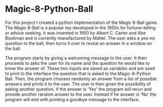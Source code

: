# Magic-8-Python-Ball

For this project I created a python implementation of the Magic 8-Ball game. The Magic 8-Ball is a popular 
toy developed in the 1950s for fortune-telling or advice seeking. It was invented in 1950 by Albert C. Carter 
and Abe Bookman and is currently manufactured by Mattel. The user asks a yes–no question to the ball, 
then turns it over to reveal an answer in a window on the ball. 

The program starts by giving a welcoming message to the user. It then proceeds to asks the user for its name and the question 
he would like to know the answer of. These two inputs are saved as variables and are used to print to the interface the question
that is asked to the Magic-8-Python Ball. Then, the program chooses randomly an answer from a list of possible anwsers and prints
it to the user. The user is then given the possibility of asking another question, if the answer is 'Yes' the program will rerun and
provide another random answer to the user. Instead if he answer is 'No' the program will end with printing a goodbye message to the interface. 

